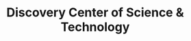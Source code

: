 ---
layout: repo
title: "Discovery Center of Science & Technology"
id: 23165
permalink: repos/23165/
---